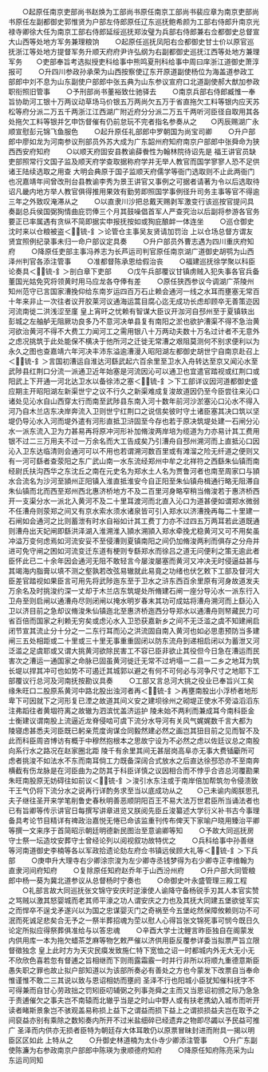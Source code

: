 <!-- { "loadSidebar": true } -->
　　○起原任南京吏部尚书赵焕为工部尚书原任南京工部尚书裴应章为南京吏部尚书原任左副都御史郭惟贤为户部左侍郎原任辽东巡抚鲍希颜为工部右侍郎升南京光禄寺卿徐大任为南京工部右侍郎延绥巡抚郑汝璧为兵部右侍郎兼右佥都御史总督宣大山西等处地方军务兼理粮饷
　　○起原任巡抚凤阳右佥都御史甘士价以原官巡抚浙江等处地方提督军务升顺天府府尹许弘纲为右副都御史巡抚江西等处地方兼理军务　　○吏部奉旨考选拟授吏科给事中熊鸣夏刑科给事中周曰庠浙江道御史萧淳报可
　　○升四川参政孙承荣为山西按察使辽东开原道副使杨位为海盖道参政工部郎中刘不息为山东副使户部郎中张五典为山东参议宣府口北道副使郝大猷加参政职衔照旧管事
　　○予刑部尚书董裕致仕驰驿去
　　○南京兵部右侍郎臧惟一奉旨协助河工银十万两议动草场马价银五万两尚欠五万于省直拖欠工料等银内应天苏松等府分派二万五千两浙江江西湖广附近府分分派二万五千两听河臣径自取用其各处拖欠工料等银并乞申饬督催有仍前怠玩不完者指名参奏从之　　○丙辰赐湖广永顺宣慰彭元锦飞鱼服色
　　○起升原任礼部郎中罗朝国为尚宝司卿
　　○升户部郎中廖如龙为河南参议刑部员外苏大成为广东韶州府知府南京户部郎中张舜命为狭西西安府知府
　　○以顺天府固安县教谕薛餋性为翰林院待诏先是  福王讲官员缺吏部照常行文国子监及顺天府学查取据称府学并无举人教官而国学寥寥人恐不足供  诸王陆续选取之用查  大明会典原于国子监顺天府儒学等衙门选取则不止此两衙门也况嘉靖年间曾改刑台县教谕李秀为景王讲官又事例之可据者请著为令以后选取待诏凡畿内地方举人教官俱得推用果效有勤劳即照国学事例径升司务主事等官不得逾三年之外致叹淹滞从之
　　○以直隶川沙把总戴天赐剥军激变行该巡按官提问具奏副总兵侯国弼狥情曲庇罚俸三个月其鼓噪倡首军人严查究治以后副将参游各官务要正已率属遇有贪纵不简即据实申报抚按如或狥庇酿衅一体连坐
　　○巡仓御史沈时来以仓粮被盗＜锍-釒＞论管仓主事吴友贤请加罚治  上以仓场总督方谓友贤宜照例纪录事未归一命户部议定具奏
　　○升户部员外曹志遇为四川重庆府知府
　　○降原任吏部主事冯养志为长芦运司判官原任南京湖广道御史胡鹗为山西泽州判官各添注管事
　　○准都督陈承恩给假治丧
　　○福建巡抚徐学聚以科臣论奏具＜锍-釒＞剖白章下吏部
　　○戊午兵部覆议甘镇虏贼入犯失事各官兵备董国光姑免究将领黄时用马应龙各夺俸有差
　　○原任狭西参议今调湖广茶陵州知州范守已言国家漕挽仰给东南岁运四百万石止赖会通河一线之水耳而壅塞无常百十年来非止一次往者议开胶莱河议通海运蒿目腐心迄无成功长虑却顾卒无善策迩因河流南徙二洪浅涩至廑  皇上宵旰之忧赖有智谋大臣议开泇河自邳州至于夏镇轶出彭城之左舳舻无阻厥功良多乃不意河决单县复有南阳之淤也欲护漕渠不得不急治黄河欲治黄河不得不大费工力闻河工之需用银八十万两动夫数十万名过计者不无意外之虑况挑筑于此处能保不横决于他所河之迁徙无常漕之艰阻莫测何不别求便利以为永久之图也查嘉靖六年河决丰沛东溢逾漕漫入昭阳湖左都御史胡世宁自南京赴召上＜锍-釒＞言国初漕运自淮达河繇武起六百余里至卫水入舟转达至京又闻沁水至武陟县红荆口分流一派通卫近年始塞是河流因沁可以通卫也宜遣官踏视或红荆口或阳武上下开通一河北达卫水以备徐沛之塞＜锍-釒＞下工部详议因河道都御史盛应期主开昭阳湖左新渠世宁之议不行久之新渠难成复浚故道因仍至今臣尝往来沁口诸处见沁水自山西穿太行而南至武陟县东南入河十数年前河沙淤塞沁口沁水不得入河乃自木兰店东决岸奔流入卫则世宁红荆口之说信矣彼时守土诸臣塞其决口筑以坚堤仍导沁水入河而堤外遣有河形直抵卫浒固至今存也若于原决筑堤处建一石闸分沁水一派东流入卫为力甚易再将原冲河形补加脩浚两岸培为缆道为力亦易计其工费用银不过二三万用夫不过一万余名而大工告成矣乃引漕舟自邳州溯河而上直抵沁口因沁入卫东达临清则会通河可以不用也若谓溯河数百里或有滩溜之险无纤道之便则又有一河可繇者查荥阳之东广武山南一水东流经郑州中牟之北祥符之西繇朱仙镇而南经尉氏扶沟西华之东沈丘之南在元史名为郑水土人名为贾鲁河者也南至周家口与頴水合流名为沙河至頴州正阳镇入淮直抵淮安今自正阳至朱仙镇舟楫通行略无阻滞自朱仙镇而北而西至郑州西北惠济桥地方不及二百里河身略窄稍当脩浚若于惠济桥西开一支渠分水一派北入黄河不及二十里耳渡河而北直入沁口为道甚便如谓郑水微弱不任漕舟则荥郑之间又有京水索水须水诸泉皆可引入郑水以济漕挽再每二十里建一石闸如会通河之比则蓄泄有时水自裕如计其工费丁力亦不过四五万两耳若此道既通则漕舟出天妃闸即繇洪泽湖入淮溯淮入頴水溯頴入郑水牵挽尤稳黄河又可不用矣虽冲溢万变何虑焉如河流安妥不至侵漕则夏镇南阳之间仍加脩浚两利而俱存之分舟并进可免守闸之困如河流变迁东道有梗则专繇郑水而徐吕之道无问便利之策无逾此者臣怀此已二十余年因会通河无阻不敢轻言今屡浚屡塞而黄河又冲决无时侵逼益甚与其竭海内脂膏以填不测之壑孰若改弦易辙就此易竟之功绪也伏乞敕下工部及督河大臣差官踏视如果臣言可用先将武陟迤东至于卫水之浒东西百余里原有河身故道发夫万余名及时挑浚约深一丈却于木兰店东筑堤处所脩建石闸一座分导沁水一派东行入卫舟至则启闸以通漕舟尽则闭闸以掩水明岁春末其功可成姑将漕舟溯河而上繇沁入卫以济目前之急却议脩浚朱仙镇迤北至惠济桥迤西分导郑水以通漕舟则帑藏民力可省百倍而国家之利赖无穷矣或虑沁水入卫恐获嘉新乡之间不无泛滥之虞不知建闸启闭节宣其流止分十分之一二东行耳而沁之洪流固自南入黄河也如必思患预防当多建闸三五处相距或二十里或三十里无事重重固闭以防东流舟到递相启闭以为蓄泄又河泛滥之足虞耶或又谓大挑黄河欲除民害工不容已臣非欲止其役但今日急在漕运而民害次之漕运一通国家之命脉已固虽黄河徙迁无常不过坍塌一二县一二乡之地耳为筑长堤以捍其冲可也如势不可遏迁其城郭以避之有何不可何必与河争尺寸之地耶下工部覆议行总河及河南抚按勘议具奏
　　○工部又言总河大挑之役业已奉旨兴工矣缘朱旺口二股原系黄河中路北股出浊河者再＜锍-釒＞再壅南股出小浮桥者地形卑下可因就下之河形复已湮之故道其间义安之建坝徐州之砌堤正使水不旁溢滔滔东注弗蹈往者黄堌符离之故辙为泗滨忧盖济运护  陵未始不两利而兼成耳今南科臣金士衡建议谓南股上流逼近龙脊侵啮可虞下流分水导河有关风气娓娓数千言大都为  陵寝虑甚悉夫河臣既已躬亲荒度询谋佥同毅然建必然之画岂其狃目前之见而智不及此而科臣周咨博访有概于中穆然抱根本之思故宁设为不必然之虑以佐廷议总之南股向系行水之路况在赵家圈北距  陵千有余里其间无甚层岗高阜亦无事大费锸斸所可虑者挑浚不如法水不东而南耳倘工力既备深阔合式放水之后直达徐邳恐亦不至南奔横截有伤龙脉是在河臣曲为之防其于科臣详慎之议因相合而不悖乎合咨总河覆勘果朱旺南股原无妨碍往如前议＜锍-釒＞浚引水东注或于南岸倍加帮筑勿令侵溃致干王气仍将下流分水之说再行详酌务求至当以底成功从之　　○己未谕内阁朕思孔夫子继往圣开来学笔削鲁史春秋明善恶顺阴阳百王不易大法万世君臣所当诵法者也已有旨卿等传示讲官日每撰写讲章进览又朕阅先臣丘浚纂述大学衍义补书古今事理备具考论节目精详有禆政治嘉悦无惓已命该监重刊传布俾天下家喻户晓用臻治平卿等撰一文来序于首简昭示朝廷明德新民图治至意谕卿等知
　　○予故大同巡抚房守士祭一坛造坟安葬守士曾经论列以阅视叙功故特优之
　　○兵科给事中孙善继等河南道御史李楠等各以军政拾遗论劾左府佥书镇远侯顾大礼等＜锍-釒＞下兵部
　　○庚申升大理寺右少卿涂宗浚为左少卿寺丞钱梦得为右少卿寺正李维翰为直隶河间府知府
　　○复除原任知府赵乔年于山西汾州府
　　○升户部大同管粮郎中杨一葵为冀北道参议从总督杨时宁奏也
　　○命御史叶永盛管理三殿工程
　　○礼部言故大同巡抚张文锦守安庆时逆濠使人谕降守备杨锐手刃其人本官实赞之骂贼以激其怒婴城而老其师平濠之功人谓安庆之力也及其抚大同建五堡欲徙军实之而悍卒不逞戈矛遂兴以为国之忠谋婴灭门之奇祸至今五堡屹然保障攸赖则功不可泯而死诚足悲矣合无予之一祭半葬招魂为茔以慰人心得旨张文锦死事可悯今既日久论定所拟应得祭葬俱准给与以答忠魂
　　○辛酉大学士沈鲤言昨臣独自在阁蒙发内供用库一本为拖欠蜡茶芝麻等物乞敕严催以济供用臣反覆参详委当拟票严旨立限督徵独念  皇上此时方为天灾民瘼发致施仁特下宽恤之诏一时都城内外无大无小无不欣欣色喜若忽有督逋之旨相继而下则雨露霜霰一时并行非所以将顺九重德意斯臣愚失职之罪也故止拟户部知道以为该部所奏必有善处之方也今蒙发下改票自当奉命惟谨惟不敢二三其说以致与恩诏相妨而壅阏  圣泽不行也阳城小臣犹知催科抚字不可得兼而自甘心劳政拙之罚矧臣叨辅弼之列事尧舜之主而又当恩诏初颁之际乃急急于责逋催欠之事夫岂不南辕而北辙乎当是之时山中野人或有扶老携幼入城市而听开读者睹斯景象岂不骇观盖易称损上益下之谓益而损下益上之谓损损益夫岂在取予之间裒益亦别有乘除之数矧奏内所开不过米盐细碎已经遗弃之物即尽蠲以予民益可推广  圣泽而内供亦无损者臣特为朝廷存大体耳敢仍以原票冒昧封进而附具一揭以明臣区区如此  上特从之
　　○升御史林道楠为太仆寺少卿添注管事
　　○升广东副使陈濂为右参政南京户部郎中陈瑛为隶顺德府知府
　　○降原任知府陈亮采为山东运司同知
